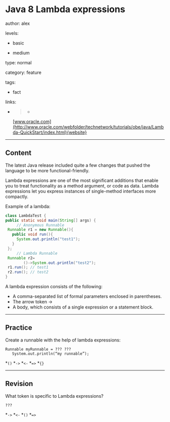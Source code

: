 # Java 8 Lambda expressions
author: alex

levels:

  - basic

  - medium

type: normal

category: feature

tags:

  - fact

links:

  - >-
    [www.oracle.com](http://www.oracle.com/webfolder/technetwork/tutorials/obe/java/Lambda-QuickStart/index.html){website}

---
## Content

The latest Java release included quite a few changes that pushed the language to be more functional-friendly.

Lambda expressions are one of the most significant additions that enable you to treat functionality as a method argument, or code as data. Lambda expressions let you express instances of single-method interfaces more compactly.

Example of a lambda:
```java
class LambdaTest {
public static void main(String[] args) {
     // Anonymous Runnable
 Runnable r1 = new Runnable(){
   public void run(){
     System.out.println("test1");
   }
 };
     // Lambda Runnable
 Runnable r2=
        ()->System.out.println("test2");
 r1.run(); // test1
 r2.run(); // test2
}
```

A lambda expression consists of the following:
- A comma-separated list of formal parameters enclosed in parentheses.
- The arrow token ->
- A body, which consists of a single expression or a statement block.

---
## Practice

Create a runnable with the help of lambda expressions:
```
Runnable myRunnable = ??? ??? 
   System.out.println(“my runnable”);
```
*`()` 
*`->` 
*`<-` 
*`=>` 
*`{}`

---
## Revision

What token is specific to Lambda expressions?

`???`

*`->` 
*`<-` 
*`()` 
*`=>`